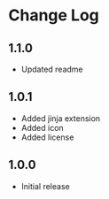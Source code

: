 # Change Log

## 1.1.0

- Updated readme

## 1.0.1

- Added jinja extension
- Added icon
- Added license

## 1.0.0

- Initial release
